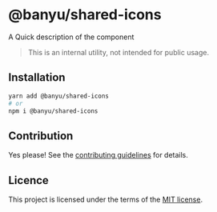 # @banyu/shared-icons

A Quick description of the component

> This is an internal utility, not intended for public usage.

## Installation

```sh
yarn add @banyu/shared-icons
# or
npm i @banyu/shared-icons
```

## Contribution

Yes please! See the
[contributing guidelines](https://github.com/nextui-org/nextui/blob/master/CONTRIBUTING.md)
for details.

## Licence

This project is licensed under the terms of the
[MIT license](https://github.com/nextui-org/nextui/blob/master/LICENSE).
